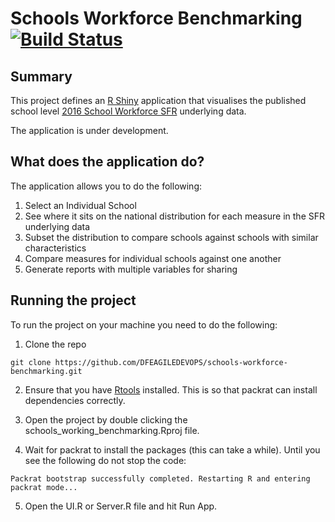 # Schools Workforce Benchmarking [![Build Status](https://travis-ci.org/DFEAGILEDEVOPS/schools-workforce-benchmarking.svg?branch=master)](https://travis-ci.org/DFEAGILEDEVOPS/schools-workforce-benchmarking)

## Summary

This project defines an [R Shiny](https://shiny.rstudio.com/) application that visualises the published school level [2016 School Workforce SFR](https://www.gov.uk/government/statistics/school-workforce-in-england-november-2016) underlying data.

The application is under development.

## What does the application do?

The application allows you to do the following:

1. Select an Individual School 
2. See where it sits on the national distribution for each measure in the SFR underlying data
3. Subset the distribution to compare schools against schools with similar characteristics 
4. Compare measures for individual schools against one another
5. Generate reports with multiple variables for sharing

## Running the project

To run the project on your machine you need to do the following:

1. Clone the repo

`git clone https://github.com/DFEAGILEDEVOPS/schools-workforce-benchmarking.git`

2. Ensure that you have [Rtools](https://cran.r-project.org/bin/windows/Rtools/) installed. This is so that packrat can install dependencies correctly.

3. Open the project by double clicking the schools_working_benchmarking.Rproj file.

4. Wait for packrat to install the packages (this can take a while). Until you see the following do not stop the code:

`Packrat bootstrap successfully completed. Restarting R and entering packrat mode...`
   
5. Open the UI.R or Server.R file and hit Run App.    
